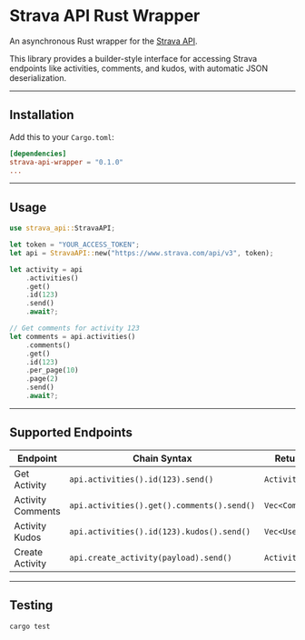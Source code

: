 # Strava API Rust Wrapper

An asynchronous Rust wrapper for the [Strava API](https://developers.strava.com/).

This library provides a builder-style interface for accessing Strava endpoints like activities, comments, and kudos, with automatic JSON deserialization.

---

## Installation

Add this to your `Cargo.toml`:

```toml
[dependencies]
strava-api-wrapper = "0.1.0"
...
```

---

## Usage

```rust
use strava_api::StravaAPI;

let token = "YOUR_ACCESS_TOKEN";
let api = StravaAPI::new("https://www.strava.com/api/v3", token);

let activity = api
    .activities()
    .get()
    .id(123)
    .send()
    .await?;
```
```rust
// Get comments for activity 123
let comments = api.activities()
    .comments()
    .get()
    .id(123)
    .per_page(10)
    .page(2)
    .send()
    .await?;
```
---

## Supported Endpoints

| Endpoint          | Chain Syntax                               | Returns                  |
| ----------------- |--------------------------------------------| ------------------------ |
| Get Activity      | `api.activities().id(123).send()`          | `Activity`               |
| Activity Comments | `api.activities().get().comments().send()` | `Vec<Comment>`           |
| Activity Kudos    | `api.activities().id(123).kudos().send()`  | `Vec<User>`              |
| Create Activity   | `api.create_activity(payload).send()`      | `Activity`               |

---

## Testing

```bash
cargo test
```
